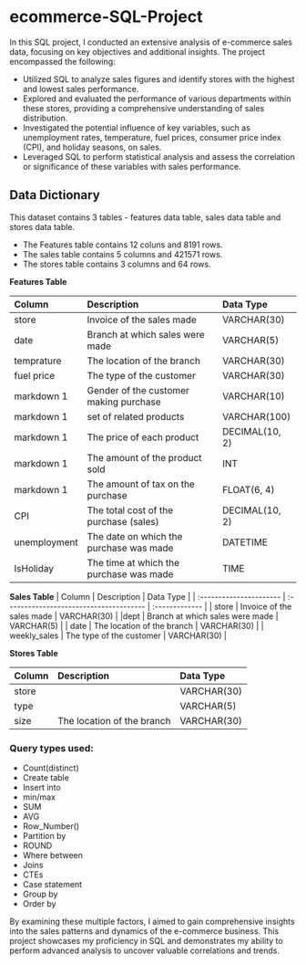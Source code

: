 # ecommerce-SQL-Project

In this SQL project, I conducted an extensive analysis of e-commerce sales data, focusing on key objectives and additional insights. The project encompassed the following:

- Utilized SQL to analyze sales figures and identify stores with the highest and lowest sales performance.
- Explored and evaluated the performance of various departments within these stores, providing a comprehensive understanding of sales distribution.
- Investigated the potential influence of key variables, such as unemployment rates, temperature, fuel prices, consumer price index (CPI), and holiday seasons, on sales.
- Leveraged SQL to perform statistical analysis and assess the correlation or significance of these variables with sales performance.

   
## Data Dictionary

This dataset contains 3 tables - features data table, sales data table and stores data table. 
- The Features table contains 12 coluns and 8191 rows.
- The sales table contains 5 columns and 421571 rows.
- The stores table contains 3 columns and 64 rows.

**Features Table** 

| Column                  | Description                             | Data Type      |
| :---------------------- | :-------------------------------------- | :------------- |
| store                   | Invoice of the sales made               | VARCHAR(30)    |
|date                     | Branch at which sales were made         | VARCHAR(5)     |
| temprature              | The location of the branch              | VARCHAR(30)    |
| fuel price              | The type of the customer                | VARCHAR(30)    |
| markdown 1              | Gender of the customer making purchase  | VARCHAR(10)    |
| markdown 1              | set of related products                 | VARCHAR(100)   |
| markdown 1               | The price of each product               | DECIMAL(10, 2) |
| markdown 1                | The amount of the product sold          | INT            |
| markdown 1                    | The amount of tax on the purchase       | FLOAT(6, 4)    |
| CPI               | The total cost of the purchase (sales)  | DECIMAL(10, 2) |
| unemployment                    | The date on which the purchase was made | DATETIME       |
| IsHoliday                   | The time at which the purchase was made | TIME           |



**Sales Table**
| Column                  | Description                             | Data Type      |
| :---------------------- | :-------------------------------------- | :------------- |
| store                   | Invoice of the sales made               | VARCHAR(30)    |
|dept                    | Branch at which sales were made         | VARCHAR(5)     |
| date              | The location of the branch              | VARCHAR(30)    |
| weekly_sales             | The type of the customer                | VARCHAR(30)    |


**Stores Table**

| Column                  | Description                             | Data Type      |
| :---------------------- | :-------------------------------------- | :------------- |
| store                   |                                         | VARCHAR(30)    |
|type                     |                                          | VARCHAR(5)     |
| size                    | The location of the branch              | VARCHAR(30)    |


 ### Query types used:
- Count(distinct)
- Create table
- Insert into
- min/max
- SUM
- AVG
- Row_Number()
- Partition by
- ROUND
- Where between
- Joins
- CTEs
- Case statement
- Group by
- Order by



By examining these multiple factors, I aimed to gain comprehensive insights into the sales patterns and dynamics of the e-commerce business. This project showcases my proficiency in SQL and demonstrates my ability to perform advanced analysis to uncover valuable correlations and trends.
